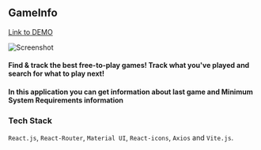 ## GameInfo
[Link to DEMO](https://gamefy.netlify.app/)

![Screenshot](demo.png)
#### Find & track the best free-to-play games!  Track what you've played and search for what to play next! 
#### In this application you can get information about last game and Minimum System Requirements information

### Tech Stack
`React.js`, `React-Router`, `Material UI`, `React-icons`, `Axios` and `Vite.js`.

